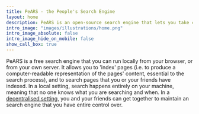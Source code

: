 ```yaml
---
title: PeARS - the People's Search Engine
layout: home
description: PeARS is an open-source search engine that lets you take control of your search. It has privacy and energy efficiency at its core.
intro_image: "images/illustrations/home.png"
intro_image_absolute: false
intro_image_hide_on_mobile: false
show_call_box: true
---
```


PeARS is a free search engine that you can run locally from your browser, or from your own server. It allows you to 'index' pages (i.e. to produce a computer-readable representation of the pages' content, essential to the search process), and to search pages that you or your friends have indexed. In a local setting, search happens entirely on your machine, meaning that no one knows what you are searching and when. In a [decentralised setting](federated), you and your friends can get together to maintain an search engine that you have entire control over.
